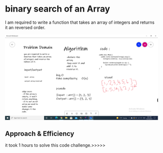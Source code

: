 # binary search of an Array
I am required to write a function that takes an array of integers and returns it an reversed order.



![reverse](./assets/reversee.png)


## Approach & Efficiency

it took 1 hours to solve this code challenge.>>>>>